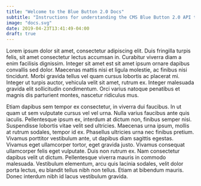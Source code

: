 ```yaml
---
title: "Welcome to the Blue Button 2.0 Docs"
subtitle: "Instructions for understanding the CMS Blue Button 2.0 API to get you up and running quickly."
image: "docs.svg"
date: 2019-04-23T13:41:49-04:00
draft: true
---
```


Lorem ipsum dolor sit amet, consectetur adipiscing elit. Duis fringilla turpis felis, sit amet consectetur lectus accumsan in. Curabitur viverra diam a enim facilisis dignissim. Integer sit amet est sit amet ipsum ornare dapibus convallis sed dolor. Maecenas mattis nisi et ligula molestie, ac finibus nisi tincidunt. Morbi gravida tellus vel quam cursus lobortis ac placerat mi. Integer ut turpis auctor, vehicula velit sit amet, rutrum ex. Integer malesuada gravida elit sollicitudin condimentum. Orci varius natoque penatibus et magnis dis parturient montes, nascetur ridiculus mus.

Etiam dapibus sem tempor ex consectetur, in viverra dui faucibus. In ut quam ut sem vulputate cursus vel vel urna. Nulla varius faucibus ante quis iaculis. Pellentesque ipsum ex, interdum at dictum non, finibus semper nisi. Suspendisse lobortis vitae velit sed ultricies. Maecenas urna ipsum, mollis at rutrum sodales, tempor id ex. Phasellus ultricies urna nec finibus pretium. Vivamus porttitor vestibulum ante, ut dapibus diam sagittis egestas. Vivamus eget ullamcorper tortor, eget gravida justo. Vivamus consequat ullamcorper felis eget vulputate. Duis non rutrum ex. Nam consectetur dapibus velit ut dictum. Pellentesque viverra mauris in commodo malesuada. Vestibulum elementum, arcu quis lacinia sodales, velit dolor porta lectus, eu blandit tellus nibh non tellus. Etiam at bibendum mauris. Donec interdum nibh id lacus vestibulum gravida. 
